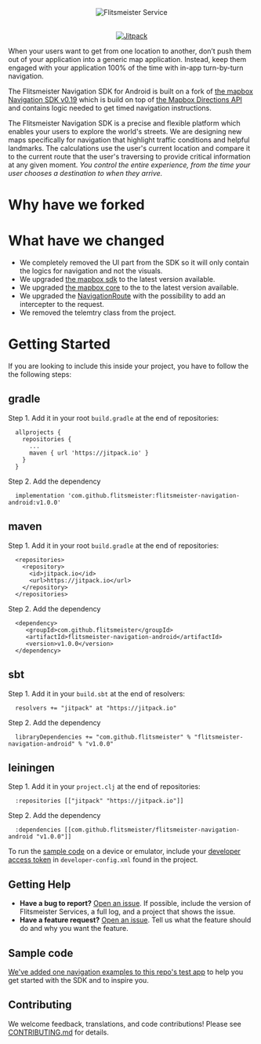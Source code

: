 <div align="center">
  <img src="https://github.com/flitsmeister/flitsmeister-navigation-android/blob/master/.github/splash-image.png?raw=true" alt="Flitsmeister Service">
</div>
<br>
<p align="center">
  <a href="https://jitpack.io/#flitsmeister/flitsmeister-navigation-android">
    <img src="https://jitpack.io/v/flitsmeister/flitsmeister-navigation-android.svg"
         alt="Jitpack">
  </a>
</p>

When your users want to get from one location to another, don’t push them out of your application into a generic map application. Instead, keep them engaged with your application 100% of the time with in-app turn-by-turn navigation.

The Flitsmeister Navigation SDK for Android is built on a fork of [the mapbox Navigation SDK v0.19](https://github.com/flitsmeister/flitsmeister-navigation-android/tree/v0.19.0) which is build on top of [the Mapbox Directions API](https://www.mapbox.com/directions) and contains logic needed to get timed navigation instructions.

The Flitsmeister Navigation SDK is a precise and flexible platform which enables your users to explore the world's streets. We are designing new maps specifically for navigation that highlight traffic conditions and helpful landmarks. The calculations use the user's current location and compare it to the current route that the user's traversing to provide critical information at any given moment. _You control the entire experience, from the time your user chooses a destination to when they arrive._

# Why have we forked

# What have we changed
- We completely removed the UI part from the SDK so it will only contain the logics for navigation and not the visuals.
- We upgraded [the mapbox sdk](https://github.com/mapbox/mapbox-gl-native/tree/master/platform/android) to the latest version  available.
- We upgraded [the mapbox core](https://github.com/mapbox/mapbox-events-android) to the to the latest version available.
- We upgraded the [NavigationRoute](https://github.com/flitsmeister/flitsmeister-navigation-android/blob/master/libandroid-navigation/src/main/java/com/mapbox/services/android/navigation/v5/navigation/NavigationRoute.java) 
 with the possibility to add an intercepter to the request.
- We removed the telemtry class from the project.

# Getting Started

If you are looking to include this inside your project, you have to follow the the following steps:

## gradle
Step 1. Add it in your root `build.gradle` at the end of repositories:
```
  allprojects {
    repositories {
      ...
      maven { url 'https://jitpack.io' }
    }
  }
```
Step 2. Add the dependency
```
  implementation 'com.github.flitsmeister:flitsmeister-navigation-android:v1.0.0'
```

## maven
Step 1. Add it in your root `build.gradle` at the end of repositories:
```
  <repositories>
    <repository>
      <id>jitpack.io</id>
      <url>https://jitpack.io</url>
    </repository>
  </repositories>
```
Step 2. Add the dependency
```
  <dependency>
     <groupId>com.github.flitsmeister</groupId>
     <artifactId>flitsmeister-navigation-android</artifactId>
     <version>v1.0.0</version>
  </dependency>
```

## sbt
Step 1. Add it in your `build.sbt` at the end of resolvers:
```
  resolvers += "jitpack" at "https://jitpack.io"
```
Step 2. Add the dependency
```
  libraryDependencies += "com.github.flitsmeister" % "flitsmeister-navigation-android" % "v1.0.0"	
```

## leiningen
Step 1. Add it in your `project.clj` at the end of repositories:
```
  :repositories [["jitpack" "https://jitpack.io"]]
```
Step 2. Add the dependency
```
  :dependencies [[com.github.flitsmeister/flitsmeister-navigation-android "v1.0.0"]]
```

To run the [sample code](#sample-code) on a device or emulator, include your [developer access token](https://www.mapbox.com/help/define-access-token/) in `developer-config.xml` found in the project. 

## Getting Help

- **Have a bug to report?** [Open an issue](https://github.com/flitsmeister/flitsmeister-navigation-android/issues). If possible, include the version of Flitsmeister Services, a full log, and a project that shows the issue.
- **Have a feature request?** [Open an issue](https://github.com/flitsmeister/flitsmeister-navigation-android/issues/new). Tell us what the feature should do and why you want the feature.

## <a name="sample-code">Sample code

[We've added one navigation examples to this repo's test app](https://github.com/flitsmeister/flitsmeister-navigation-android/tree/master/app/src/main/java/com/mapbox/services/android/navigation/testapp/) to help you get started with the SDK and to inspire you.

## Contributing

We welcome feedback, translations, and code contributions! Please see [CONTRIBUTING.md](CONTRIBUTING.md) for details.
